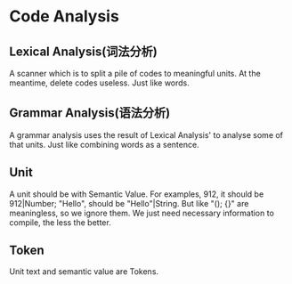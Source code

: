 # Code Analysis

## Lexical Analysis(词法分析)

A scanner which is to split a pile of codes to meaningful units. At the meantime, delete codes useless. Just like words.

## Grammar Analysis(语法分析)

A grammar analysis uses the result of Lexical Analysis' to analyse some of that units. Just like combining words as a sentence.

## Unit

A unit should be with Semantic Value.
For examples, 912, it should be 912|Number; "Hello", should be "Hello"|String.
But like "(); {}" are meaningless, so we ignore them.
We just need necessary information to compile, the less the better.

## Token

Unit text and semantic value are Tokens.
